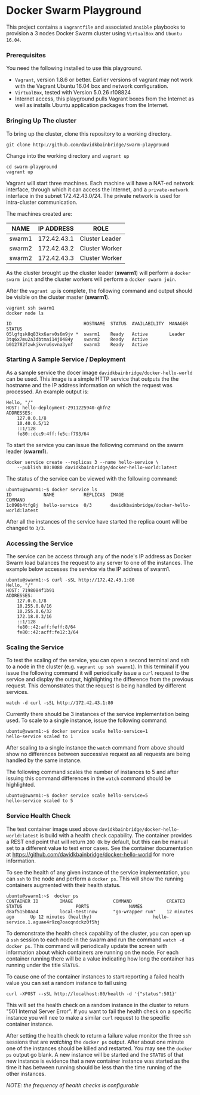# Docker Swarm Playground
This project contains a `Vagrantfile` and associated `Ansible` playbooks
to provision a 3 nodes Docker Swarm cluster using `VirtualBox` and `Ubuntu
16.04`.

### Prerequisites
You need the following installed to use this playground.
- `Vagrant`, version 1.8.6 or better. Earlier versions of vagrant may not work
with the Vagrant Ubuntu 16.04 box and network configuration.
- `VirtualBox`, tested with Version 5.0.26 r108824
- Internet access, this playground pulls Vagrant boxes from the Internet as well
as installs Ubuntu application packages from the Internet.

### Bringing Up The cluster
To bring up the cluster, clone this repository to a working directory.

```
git clone http://github.com/davidkbainbridge/swarm-playground
```

Change into the working directory and `vagrant up`

```
cd swarm-playground
vagrant up
```

Vagrant will start three machines. Each machine will have a NAT-ed network
interface, through which it can access the Internet, and a `private-network`
interface in the subnet 172.42.43.0/24. The private network is used for
intra-cluster communication.

The machines created are:

| NAME | IP ADDRESS | ROLE |
| --- | --- | --- |
| swarm1 | 172.42.43.1 | Cluster Leader |
| swarm2 | 172.42.43.2 | Cluster Worker |
| swarm2 | 172.42.43.3 | Cluster Worker |

As the cluster brought up the cluster leader (**swarm1**) will perform a
`docker swarm init` and the cluster workers will perform a `docker swarm join`.

After the `vagrant up` is complete, the following command and output should be
visible on the cluster master (**swarm1**).

```
vagrant ssh swarm1
docker node ls

ID                           HOSTNAME  STATUS  AVAILABILITY  MANAGER STATUS
05lgfqsk8q83kx6arv0s6m9jv *  swarm1    Ready   Active        Leader
3tq6x7mu2a3dbtmai14j0484y    swarm2    Ready   Active
b012782fzwkjkvru6svna3ynf    swarm3    Ready   Active
```

### Starting A Sample Service / Deployment
As a sample service the docer image `davidkbainbridge/docker-hello-world` can
be used. This image is a simple HTTP service that outputs the the hostname and
the IP address information on which the request was processed. An example
output is:

```
Hello, "/"
HOST: hello-deployment-2911225940-qhfn2
ADDRESSES:
    127.0.0.1/8
    10.40.0.5/12
    ::1/128
    fe80::dcc9:4ff:fe5c:f793/64
```

To start the service you can issue the following command on the swarm leader
(**swarm1**).

```
docker service create --replicas 3 --name hello-service \
    --publish 80:8080 davidkbainbridge/docker-hello-world:latest
```

The status of the service can be viewed with the following command:

```
ubuntu@swarm1:~$ docker service ls
ID            NAME           REPLICAS  IMAGE                                       COMMAND
1c098b4tfg8j  hello-service  0/3       davidkbainbridge/docker-hello-world:latest
```

After all the instances of the service have started the replica count will be
changed to `3/3`.

### Accessing the Service
The service can be access through any of the node's IP address as Docker Swarm
load balances the request to any server to one of the instances. The example
below accesses the service via the IP address of swarm1.

```
ubuntu@swarm1:~$ curl -sSL http://172.42.43.1:80
Hello, "/"
HOST: 7198084f1b91
ADDRESSES:
    127.0.0.1/8
    10.255.0.8/16
    10.255.0.6/32
    172.18.0.3/16
    ::1/128
    fe80::42:aff:feff:8/64
    fe80::42:acff:fe12:3/64
```

### Scaling the Service
To test the scaling of the service, you can open a second terminal and ssh
to a node in the cluster (e.g. `vagrant up ssh swarm1`). In this terminal if you
issue the following command it will periodically issue a `curl` request to
the service and display the output, highlighting the difference from the
previous request. This demonstrates that the request is being handled by
different services.

```
watch -d curl -sSL http://172.42.43.1:80
```

Currently there should be 3 instances of the service implementation being
used. To scale to a single instance, issue the following command:

```
ubuntu@swarm1:~$ docker service scale hello-service=1
hello-service scaled to 1
```

After scaling to a single instance the `watch` command from above should show
no differences between successive request as all requests are being handled by
the same instance.

The following command scales the number of instances to 5 and after issuing
this command differences in the `watch` command should be highlighted.

```
ubuntu@swarm1:~$ docker service scale hello-service=5
hello-service scaled to 5
```

### Service Health Check
The test container image used above `davidkbainbridge/docker-hello-world:latest`
is build with a health check capability. The container provides a REST end
point that will return `200 Ok` by default, but this can be manual set to a
different value to test error cases. See the container documentation
at https://github.com/davidkbainbridge/docker-hello-world for more information.

To see the health of any given instance of the service implementation, you can
`ssh` to the node and perform a `docker ps`. This will show the running
containers augmented with their health status.

```
ubuntu@swarm1:~$  docker ps
CONTAINER ID        IMAGE               COMMAND             CREATED             STATUS                    PORTS               NAMES
d8af515b0aa4        local-test:now      "go-wrapper run"    12 minutes ago      Up 12 minutes (healthy)                       hello-service.1.aguae4r9zq7oacqndckz0f5hj
```

To demonstrate the health check capability of the cluster, you can open up a
`ssh` session to each node in the swarm and run the command
`watch -d docker ps`. This command will periodically update the screen with
information about which containers are running on the node. For each container
running there will be a value indicating how long the container has running
under the title `STATUS`.

To cause one of the container instances to start reporting a failed health
value you can set a random instance to fail using

```
curl -XPOST --sSL http://localhost:80/health -d '{"status":501}'
```

This will set the health check on a random instance in the cluster to return
"501 Internal Server Error". If you want to fail the health check on a specific
instance you will nee to make a similar `curl` request to the specific
container instance.

After setting the health check to return a failure value monitor the three
`ssh` sessions that are *watching* the `docker ps` output. After about one
minute one of the instances should be killed and restarted. You may see the
`docker ps` output go blank. A new instance will be started and the `STATUS`
of that new instance is evidence that a new container instance was started as
the time it has between running should be less than the time running of the
other instances.

*NOTE: the frequency of health checks is configurable*
